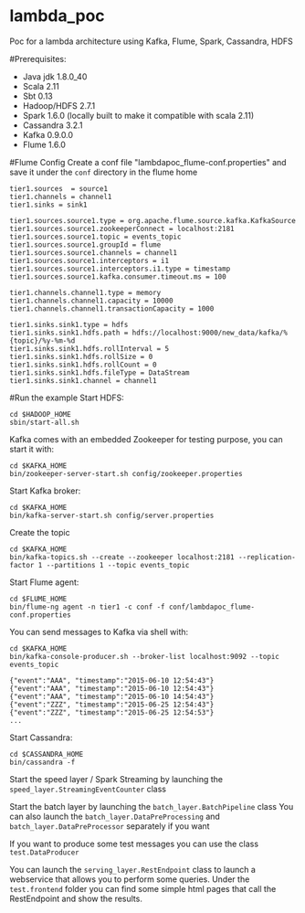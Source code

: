 # lambda_poc
Poc for a lambda architecture using Kafka, Flume, Spark, Cassandra, HDFS

#Prerequisites:
* Java jdk 1.8.0_40
* Scala 2.11
* Sbt 0.13
* Hadoop/HDFS 2.7.1
* Spark 1.6.0 (locally built to make it compatible with scala 2.11)
* Cassandra 3.2.1
* Kafka 0.9.0.0
* Flume 1.6.0

#Flume Config
Create a conf file "lambdapoc_flume-conf.properties" and save it under the `conf` directory in the flume home

    tier1.sources  = source1
    tier1.channels = channel1
    tier1.sinks = sink1
    
    tier1.sources.source1.type = org.apache.flume.source.kafka.KafkaSource
    tier1.sources.source1.zookeeperConnect = localhost:2181
    tier1.sources.source1.topic = events_topic
    tier1.sources.source1.groupId = flume
    tier1.sources.source1.channels = channel1
    tier1.sources.source1.interceptors = i1
    tier1.sources.source1.interceptors.i1.type = timestamp
    tier1.sources.source1.kafka.consumer.timeout.ms = 100
    
    tier1.channels.channel1.type = memory
    tier1.channels.channel1.capacity = 10000
    tier1.channels.channel1.transactionCapacity = 1000
    
    tier1.sinks.sink1.type = hdfs
    tier1.sinks.sink1.hdfs.path = hdfs://localhost:9000/new_data/kafka/%{topic}/%y-%m-%d
    tier1.sinks.sink1.hdfs.rollInterval = 5
    tier1.sinks.sink1.hdfs.rollSize = 0
    tier1.sinks.sink1.hdfs.rollCount = 0
    tier1.sinks.sink1.hdfs.fileType = DataStream
    tier1.sinks.sink1.channel = channel1

#Run the example
Start HDFS:
    
    cd $HADOOP_HOME
    sbin/start-all.sh


Kafka comes with an embedded Zookeeper for testing purpose, you can start it with:

    cd $KAFKA_HOME
    bin/zookeeper-server-start.sh config/zookeeper.properties

Start Kafka broker:

    cd $KAFKA_HOME
    bin/kafka-server-start.sh config/server.properties

Create the topic 
    
    cd $KAFKA_HOME
    bin/kafka-topics.sh --create --zookeeper localhost:2181 --replication-factor 1 --partitions 1 --topic events_topic

Start Flume agent:

    cd $FLUME_HOME
    bin/flume-ng agent -n tier1 -c conf -f conf/lambdapoc_flume-conf.properties

You can send messages to Kafka via shell with:
    
    cd $KAFKA_HOME
    bin/kafka-console-producer.sh --broker-list localhost:9092 --topic events_topic

    {"event":"AAA", "timestamp":"2015-06-10 12:54:43"}
    {"event":"AAA", "timestamp":"2015-06-10 12:54:43"}
    {"event":"AAA", "timestamp":"2015-06-10 14:54:43"} 
    {"event":"ZZZ", "timestamp":"2015-06-25 12:54:43"}
    {"event":"ZZZ", "timestamp":"2015-06-25 12:54:53"}
    ...
    
Start Cassandra:

    cd $CASSANDRA_HOME
    bin/cassandra -f
    
Start the speed layer / Spark Streaming by launching the `speed_layer.StreamingEventCounter` class


Start the batch layer by launching the `batch_layer.BatchPipeline` class
You can also launch the `batch_layer.DataPreProcessing` and `batch_layer.DataPreProcessor` separately if you want


If you want to produce some test messages you can use the class `test.DataProducer`

You can launch the `serving_layer.RestEndpoint` class to launch a webservice that allows you to perform some queries.
Under the `test.frontend` folder you can find some simple html pages that call the RestEndpoint and show the results.